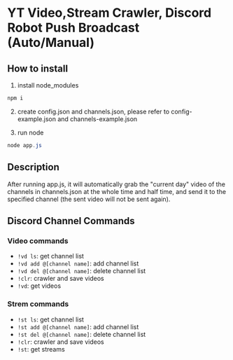 # YT Video,Stream Crawler, Discord Robot Push Broadcast (Auto/Manual)

## How to install

1. install node_modules
```Powershell
npm i
```

2. create config.json and channels.json, please refer to config-example.json and channels-example.json

3. run node
```Powershell
node app.js
```

## Description

After running app.js, it will automatically grab the "current day" video of the channels in channels.json at the whole time and half time, and send it to the specified channel (the sent video will not be sent again).

## Discord Channel Commands

### Video commands
- `!vd ls`: get channel list
- `!vd add @[channel name]`: add channel list
- `!vd del @[channel name]`: delete channel list
- `!clr`: crawler and save videos
- `!vd`: get videos

### Strem commands
- `!st ls`: get channel list
- `!st add @[channel name]`: add channel list
- `!st del @[channel name]`: delete channel list
- `!clr`: crawler and save videos
- `!st`: get streams